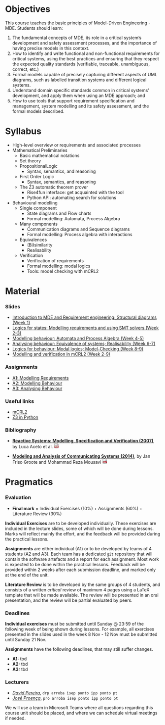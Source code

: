 # Objectives
This course teaches the basic principles of Model-Driven Engineering - MDE. Students should learn:

1. The fundamental concepts of MDE, its role in a critical system’s development and safety assessment processes, and the importance of having precise models in this context.
2. How to identify and write functional and non-functional requirements for critical systems, using the best practices and ensuring that they respect the expected quality standards (verifiable, traceable, unambiguous, correct, etc.)
3. Formal models capable of precisely capturing different aspects of UML diagrams, such as labelled transition systems and different logical systems.
4. Understand domain specific standards common in critical systems’ development, and apply them when using an MDE approach; and
5. How to use tools that support requirement specification and management, system modelling and its safety assessment, and the formal models described.


# Syllabus

<!-- 1. Fundamental concepts and principles of MDE, and its specificities when applied to critical systems.
2. Fundamentals of requirement engineering.
3. UML as software and system modelling languages for enabling critical systems MDE.
4. Formal specification and model checking of critical systems: principles and tools.
5. Software development standards for critical systems.
6. Case studies.
 -->
<!-- 6. Fundamentals of testing and fault analysis, and its usage in MDE -->


- High-level overview or requirements and associated processes
- Mathematical Preliminaries
  + Basic mathematical notations
  + Set theory
  + PropositionalLogic
    * Syntax, semantics, and reasoning
  + First Order Logic
    * Syntax, semantics, and reasoning
  + The Z3 automatic theorem prover
    * Rise4fun interface: get acquainted with the tool
    * Python API: automating search for solutions
- Behavioural modelling
  + Single component
    * State diagrams and Flow charts
    * Formal modelling: Automata, Process Algebra
  + Many components
    * Communication diagrams and Sequence
  diagrams
    * Formal modelling: Process algebra with interactions
  + Equivalences
    * (Bi)similarity
    * Realisability
  + Verification
    * Verification of requirements
    * Formal modelling: modal logics
    * Tools: model checking with mCRL2


# Material

### Slides


<!--
- [Introduction to MDE and SysML; Visual Paradigm]() (Lecture 1)
- [SysML: Structural Diagrams]() (Lecture 2)
- ...
 -->

<ul>
  <li><a href="" class="hide">
    Introduction to MDE and Requirement engineering; Structural diagrams (Week 1)
  </a></li><li><a class="hide" href="">
    Logics for states: Modelling requirements and using SMT solvers (Week 2-3)
  </a></li><li><a class="hide" href="slides/...pdf">
    Modelling behaviour; Automata and Process Algebra (Week 4-5)
  </a></li><li><a class="hide" href="slides/...pdf">
    Analysing behaviour: Equivalence of systems; Realisability (Week 6-7)
  </a></li><li><a class="hide" href="slides/....pdf">
    Logics for behaviour: Modal logics; Model-Checking (Week 8-9)
  </a></li><li><a class="hide" href="slides/...pdf">
    Modelling and verification in mCRL2 (Week 2-9)
   </a></li>
   <!--<li><a class="hide" href="">
    Standards and use-cases in Critical Systems (Lecture 9-10)
  </a></li> -->

</ul>



### Assignments
<ul>
  <li><a href="" class="hide">A1: Modelling Requirements</a></li>
  <li><a href="" class="hide">A2: Modelling Behaviour</a></li>
  <li><a href="" class="hide">A3: Analysing Behaviour</a></li>
</ul>


### Useful links

<!-- - [Visual Paradigm](https://www.visual-paradigm.com) -->
- [mCRL2](https://www.mcrl2.org)
- [Z3 in Python](https://ericpony.github.io/z3py-tutorial/guide-examples.htm)


### Bibliography
<!-- - [__SysML Distilled: A Brief Guide (2013)__](https://www.amazon.com/SysML-Distilled-Systems-Modeling-Language/dp/0321927869),
  by Lenny Delligatti
  [![link to pdf](assets/img/PDF.png)](https://app.ute.edu.ec/content/4915-114-4-1-6-19/SysML%20Distilled_%20A%20Brief%20Guide%20-%20Lenny%20Delligatti.pdf)
 -->

- [__Reactive Systems: Modelling, Specification and Verification (2007)__](http://www.cambridge.org/us/academic/subjects/computer-science/programming-languages-and-applied-logic/reactive-systems-modelling-specification-and-verification"),
  by Luca Aceto et al.
  [![link to pdf](assets/img/PDF.png)](http://www.cs.ioc.ee/yik/schools/win2007/ingolfsdottir/sv-book-part1.pdf)

- [__Modeling and Analysis of Communicating Systems (2014)__](https://mitpress.mit.edu/books/modeling-and-analysis-communicating-systems),
  by Jan Friso Groote and Mohammad Reza Mousavi
  [![link to pdf](assets/img/PDF.png)](https://www.researchgate.net/publication/228689169_Modelling_and_analysis_of_communicating_systems)


# Pragmatics

<!-- ### Remote and physical lectures

[To be confirmed:] This course unit consists of 11 weeks, each with 2h of theoretical and 3h of practical lectures. Due to the current pandemics, this course unit will have both remote and physical lectures:
 - all _theoretical lectures_ will be remote, via a video-conference tool (e.g., Teams or Zoom) ; and
 - every 2nd week the _practical lectures_ will alternate between being remote and physical, and in the last week there will be a 1.5h practical physical lecture.
 -->

### Evaluation

 * __Final mark__ = Individual Exercises (10%) + Assignments (60%) + Literature Review (30%)

__Individual Exercises__ are to be developed individually. These exercises are included in the lecture slides, some of which will be done during lessons. Marks will reflect mainly the effort, and the feedback will be provided during the practical lessons.

__Assignments__ are either individual (A1) or to be developed by teams of 4 students (A2 and A3). Each team has a dedicated `git` repository that will contain the software artefacts and a report for each assignment. Most work is expected to be done within the practical lessons. Feedback will be provided within 2 weeks after each submission deadline, and marked only at the end of the unit.

__Literature Review__ is to be developed by the same groups of 4 students, and consists of a written _critical_ review of maximum 4 pages using a LaTeX template that will be made available.
The review will be presented in an oral presentation, and the review will be partial evaluated by peers.

<!-- ### Evaluation

 * __Final mark__ = Group Project (70%) + Literature Review (30%)

__Group Project__ is developed by teams of 4 students, submitted together with a report using a dedicated `git` repository, divided into 3 parts (to be confirmed).

__Literature Review__ is developed by the same team, and consists of a written _critical_ review of maximum 4 pages using a LaTeX template that will be made available.

Both the project and the review will be presented in an oral presentation, and the review will be partial evaluated by peers.
 -->


### Deadlines

__Individual exercises__ must be submitted until Sunday @ 23:59 of the following week of being shown during lessons. For example, all exercises presented in the slides used in the week 8 Nov - 12 Nov must be submitted until Sunday 21 Nov.

__Assignments__ have the following deadlines, that may still suffer changes.

  - __A1:__ tbd
  - __A2:__ tbd
  - __A3:__ tbd



### Lecturers

- [_David Pereira_](http://www.cister.isep.ipp.pt/people/david_pereira/),
  `drp arroba isep ponto ipp ponto pt`
- [_José Proença_](https://jose.proenca.org),
  `pro arroba isep ponto ipp ponto pt`



 We will use a team in Microsoft Teams where all questions regarding this course unit should be placed, and where we can schedule virtual meetings if needed.

